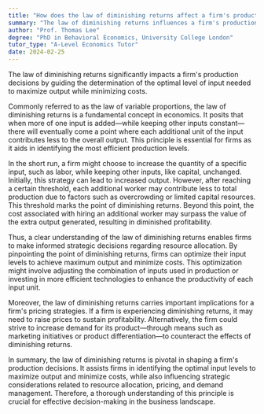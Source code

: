 ```yaml
---
title: "How does the law of diminishing returns affect a firm's production decisions?"
summary: "The law of diminishing returns influences a firm's production decisions by determining the optimal level of input to maximise output and minimise costs."
author: "Prof. Thomas Lee"
degree: "PhD in Behavioral Economics, University College London"
tutor_type: "A-Level Economics Tutor"
date: 2024-02-25
---
```


The law of diminishing returns significantly impacts a firm's production decisions by guiding the determination of the optimal level of input needed to maximize output while minimizing costs.

Commonly referred to as the law of variable proportions, the law of diminishing returns is a fundamental concept in economics. It posits that when more of one input is added—while keeping other inputs constant—there will eventually come a point where each additional unit of the input contributes less to the overall output. This principle is essential for firms as it aids in identifying the most efficient production levels.

In the short run, a firm might choose to increase the quantity of a specific input, such as labor, while keeping other inputs, like capital, unchanged. Initially, this strategy can lead to increased output. However, after reaching a certain threshold, each additional worker may contribute less to total production due to factors such as overcrowding or limited capital resources. This threshold marks the point of diminishing returns. Beyond this point, the cost associated with hiring an additional worker may surpass the value of the extra output generated, resulting in diminished profitability.

Thus, a clear understanding of the law of diminishing returns enables firms to make informed strategic decisions regarding resource allocation. By pinpointing the point of diminishing returns, firms can optimize their input levels to achieve maximum output and minimize costs. This optimization might involve adjusting the combination of inputs used in production or investing in more efficient technologies to enhance the productivity of each input unit.

Moreover, the law of diminishing returns carries important implications for a firm's pricing strategies. If a firm is experiencing diminishing returns, it may need to raise prices to sustain profitability. Alternatively, the firm could strive to increase demand for its product—through means such as marketing initiatives or product differentiation—to counteract the effects of diminishing returns.

In summary, the law of diminishing returns is pivotal in shaping a firm's production decisions. It assists firms in identifying the optimal input levels to maximize output and minimize costs, while also influencing strategic considerations related to resource allocation, pricing, and demand management. Therefore, a thorough understanding of this principle is crucial for effective decision-making in the business landscape.
    